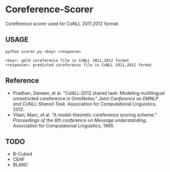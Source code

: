 # Coreference-Scorer

Coreference scorer used for CoNLL 2011,2012 format.



## USAGE

```
python scorer.py <key> <response>

<key>: gold coreference file in CoNLL 2011,2012 format
<response>: predicted coreference file in CoNLL 2011,2012 format
```

## Reference

-  Pradhan, Sameer, et al. "CoNLL-2012 shared task: Modeling multilingual unrestricted coreference in OntoNotes." *Joint Conference on EMNLP and CoNLL-Shared Task*. Association for Computational Linguistics, 2012. 
-  Vilain, Marc, et al. "A model-theoretic coreference scoring scheme." *Proceedings of the 6th conference on Message understanding*. Association for Computational Linguistics, 1995. 



## TODO

- B-Cubed
- CEAF
- BLANC

